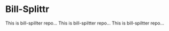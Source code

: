 # Bill-Splittr
This is bill-spillter repo...
This is bill-spiltter repo...
This is bill-spiltter repo... 
